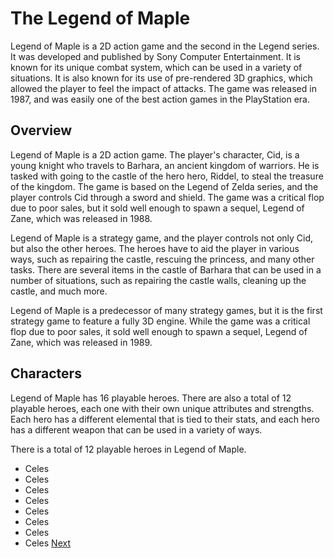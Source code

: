 # The Legend of Maple

Legend of Maple is a 2D action game and the second in the Legend series. It was developed and published by Sony Computer Entertainment. It is known for its unique combat system, which can be used in a variety of situations. It is also known for its use of pre-rendered 3D graphics, which allowed the player to feel the impact of attacks. The game was released in 1987, and was easily one of the best action games in the PlayStation era.

## Overview

Legend of Maple is a 2D action game. The player's character, Cid, is a young knight who travels to Barhara, an ancient kingdom of warriors. He is tasked with going to the castle of the hero hero, Riddel, to steal the treasure of the kingdom. The game is based on the Legend of Zelda series, and the player controls Cid through a sword and shield. The game was a critical flop due to poor sales, but it sold well enough to spawn a sequel, Legend of Zane, which was released in 1988.

Legend of Maple is a strategy game, and the player controls not only Cid, but also the other heroes. The heroes have to aid the player in various ways, such as repairing the castle, rescuing the princess, and many other tasks. There are several items in the castle of Barhara that can be used in a number of situations, such as repairing the castle walls, cleaning up the castle, and much more.

Legend of Maple is a predecessor of many strategy games, but it is the first strategy game to feature a fully 3D engine. While the game was a critical flop due to poor sales, it sold well enough to spawn a sequel, Legend of Zane, which was released in 1989.

## Characters

Legend of Maple has 16 playable heroes. There are also a total of 12 playable heroes, each one with their own unique attributes and strengths. Each hero has a different elemental that is tied to their stats, and each hero has a different weapon that can be used in a variety of ways.

There is a total of 12 playable heroes in Legend of Maple.

*   Celes
*   Celes
*   Celes
*   Celes
*   Celes
*   Celes
*   Celes
*   Celes
[Next](137.md)